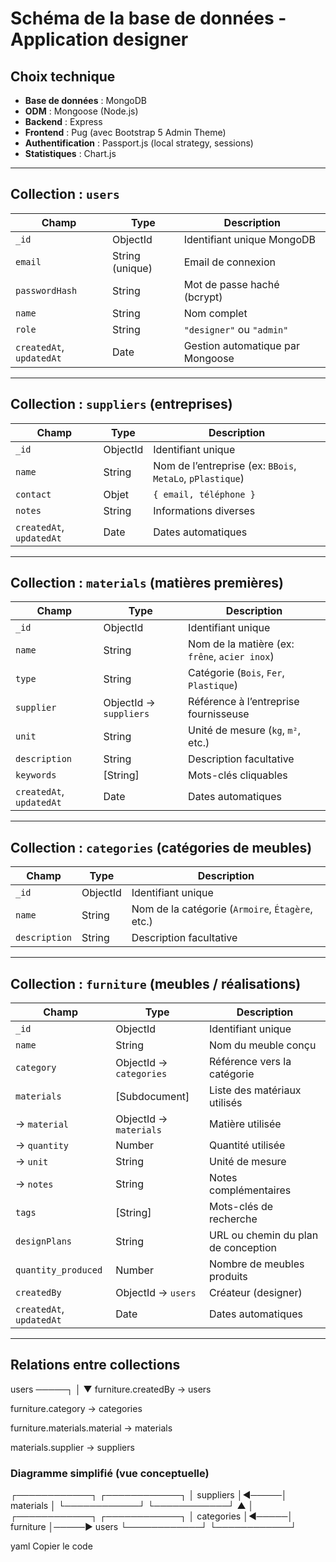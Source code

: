 # Schéma de la base de données - Application designer

## Choix technique
- **Base de données** : MongoDB  
- **ODM** : Mongoose (Node.js)  
- **Backend** : Express  
- **Frontend** : Pug (avec Bootstrap 5 Admin Theme)  
- **Authentification** : Passport.js (local strategy, sessions)
- **Statistiques** : Chart.js  

---

## Collection : `users`

| Champ | Type | Description |
|-------|------|--------------|
| `_id` | ObjectId | Identifiant unique MongoDB |
| `email` | String (unique) | Email de connexion |
| `passwordHash` | String | Mot de passe haché (bcrypt) |
| `name` | String | Nom complet |
| `role` | String | `"designer"` ou `"admin"` |
| `createdAt`, `updatedAt` | Date | Gestion automatique par Mongoose |

---

## Collection : `suppliers` (entreprises)

| Champ | Type | Description |
|-------|------|--------------|
| `_id` | ObjectId | Identifiant unique |
| `name` | String | Nom de l’entreprise (ex: `BBois`, `MetaLo`, `pPlastique`) |
| `contact` | Objet | `{ email, téléphone }` |
| `notes` | String | Informations diverses |
| `createdAt`, `updatedAt` | Date | Dates automatiques |

---

## Collection : `materials` (matières premières)

| Champ | Type | Description |
|-------|------|--------------|
| `_id` | ObjectId | Identifiant unique |
| `name` | String | Nom de la matière (ex: `frêne`, `acier inox`) |
| `type` | String | Catégorie (`Bois`, `Fer`, `Plastique`) |
| `supplier` | ObjectId → `suppliers` | Référence à l’entreprise fournisseuse |
| `unit` | String | Unité de mesure (`kg`, `m²`, etc.) |
| `description` | String | Description facultative |
| `keywords` | [String] | Mots-clés cliquables |
| `createdAt`, `updatedAt` | Date | Dates automatiques |

---

## Collection : `categories` (catégories de meubles)

| Champ | Type | Description |
|-------|------|--------------|
| `_id` | ObjectId | Identifiant unique |
| `name` | String | Nom de la catégorie (`Armoire`, `Étagère`, etc.) |
| `description` | String | Description facultative |

---

## Collection : `furniture` (meubles / réalisations)

| Champ | Type | Description |
|-------|------|--------------|
| `_id` | ObjectId | Identifiant unique |
| `name` | String | Nom du meuble conçu |
| `category` | ObjectId → `categories` | Référence vers la catégorie |
| `materials` | [Subdocument] | Liste des matériaux utilisés |
| → `material` | ObjectId → `materials` | Matière utilisée |
| → `quantity` | Number | Quantité utilisée |
| → `unit` | String | Unité de mesure |
| → `notes` | String | Notes complémentaires |
| `tags` | [String] | Mots-clés de recherche |
| `designPlans` | String | URL ou chemin du plan de conception |
| `quantity_produced` | Number | Nombre de meubles produits |
| `createdBy` | ObjectId → `users` | Créateur (designer) |
| `createdAt`, `updatedAt` | Date | Dates automatiques |

---

## Relations entre collections
users ─────┐
│
▼
furniture.createdBy → users

furniture.category → categories

furniture.materials.material → materials

materials.supplier → suppliers

### Diagramme simplifié (vue conceptuelle)

┌────────────┐ ┌────────────┐
│ suppliers │◄─────│ materials │
└────────────┘ └────────────┘
▲
│
┌────────────┐ ┌────────────┐
│ categories │◄─────│ furniture │─────► users
└────────────┘ └────────────┘

yaml
Copier le code
